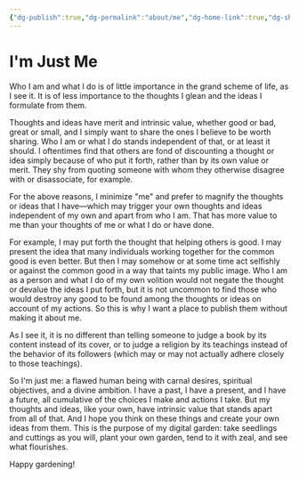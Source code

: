 ```yaml
---
{"dg-publish":true,"dg-permalink":"about/me","dg-home-link":true,"dg-show-inline-title":false,"dg-show-backlinks":true,"dg-show-local-graph":true,"dg-pass-frontmatter":true,"fileType":"webpage","sourceType":"nul","author":"Oldsoul","permalink":"/about/me/","dgHomeLink":true,"dgPassFrontmatter":true}
---
```


# I'm Just Me
Who I am and what I do is of little importance in the grand scheme of life, as I see it. It is of less importance to the thoughts I glean and the ideas I formulate from them.

Thoughts and ideas have merit and intrinsic value, whether good or bad, great or small, and I simply want to share the ones I believe to be worth sharing. Who I am or what I do stands independent of that, or at least it should. I oftentimes find that others are fond of discounting a thought or idea simply because of who put it forth, rather than by its own value or merit. They shy from quoting someone with whom they otherwise disagree with or disassociate, for example. 

For the above reasons, I minimize "me" and prefer to magnify the thoughts or ideas that I have—which may trigger your own thoughts and ideas independent of my own and apart from who I am. That has more value to me than your thoughts of me or what I do or have done.

For example, I may put forth the thought that helping others is good. I may present the idea that many individuals working together for the common good is even better. But then I may somehow or at some time act selfishly or against the common good in a way that taints my public image. Who I am as a person and what I do of my own volition would not negate the thought or devalue the ideas I put forth, but it is not uncommon to find those who would destroy any good to be found among the thoughts or ideas on account of my actions. So this is why I want a place to publish them without making it about me.

As I see it, it is no different than telling someone to judge a book by its content instead of its cover, or to judge a religion by its teachings instead of the behavior of its followers (which may or may not actually adhere closely to those teachings).

So I'm just me: a flawed human being with carnal desires, spiritual objectives, and a divine ambition. I have a past, I have a present, and I have a future, all cumulative of the choices I make and actions I take. But my thoughts and ideas, like your own, have intrinsic value that stands apart from all of that. And I hope you think on these things and create your own ideas from them. This is the purpose of my digital garden: take seedlings and cuttings as you will, plant your own garden, tend to it with zeal, and see what flourishes.

Happy gardening!